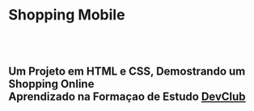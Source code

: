 <h1>Shopping Mobile</h1>
<br>
<br>
<h2>Um Projeto em HTML e CSS, Demostrando um Shopping Online <br>
Aprendizado na Formaçao de Estudo <a href="https://aulas.devclub.com.br/">DevClub</a></h2>
